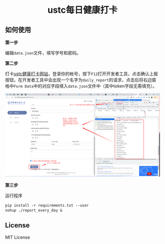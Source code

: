 <center><h1>ustc每日健康打卡</center></h1>

## 如何使用

**第一步**

编辑`data.json`文件，填写学号和密码。

**第二步**

打卡[ustc健康打卡网站](https://weixine.ustc.edu.cn/2020/login)，登录你的帐号，按下`F12`打开开发者工具，点击确认上报按钮，在开发者工具中会出现一个名字为`daily_report`的请求，点击后将右边窗格中`Form Data`中的对应字段填入`data.json`文件中（其中token字段无需填充）。

![步骤教学](img/tutorial1.png)

**第三步**

运行程序

```
pip install -r requirements.txt --user
nohup ./report_every_day &
```

## License

MIT License
